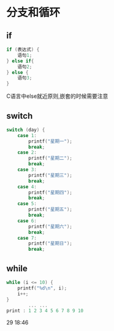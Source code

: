 # 分支和循环

## if

```c
if (表达式) {
    语句1;
} else if{
    语句2;
} else {
    语句3;
}

```

C语言中else就近原则,嵌套的时候需要注意

## switch

```c
switch (day) {
    case 1:
        printf("星期一");
        break;
    case 2:
        printf("星期二");
        break;
    case 3:
        printf("星期三");
        break;
    case 4:
        printf("星期四");
        break;
    case 5:
        printf("星期五");
        break;
    case 6:
        printf("星期六");
        break;
    case 7:
        printf("星期日");
        break;
```

## while

```c
while (i <= 10) {
    printf("%d\n", i);
    i++;
}
		... ...
print : 1 2 3 4 5 6 7 8 9 10            
```

29 18:46